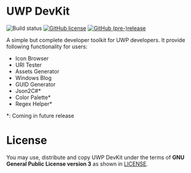 # UWP DevKit

![Build status](https://build.mobile.azure.com/v0.1/apps/82a67d7a-355b-4d95-b8ce-af298110046e/branches/master/badge) [![GitHub license](https://img.shields.io/badge/license-AGPL-blue.svg?style=flat-square)](https://raw.githubusercontent.com/patrick330602/UWP-DevKit/master/LICENSE) [![GitHub (pre-)release](https://img.shields.io/github/release/patrick330602/UWP-DevKit/all.svg?style=flat-square)]()

A simple but complete developer toolkit for UWP developers. It provide following functionality for users:

- Icon Browser
- URI Tester
- Assets Generator
- Windows Blog
- GUID Generator
- Json2C#*
- Color Palette*
- Regex Helper*

*: Coming in future release 

# License

 You may use, distribute and copy UWP DevKit under the terms of **GNU General
 Public License version 3** as shown in [LICENSE](https://raw.githubusercontent.com/patrick330602/UWP-DevKit/master/LICENSE).

